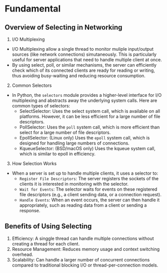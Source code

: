 # Fundamental

## Overview of Selecting in Networking
1. I/O Multiplexing
- I/O Multiplexing allow a single thread to monitor muliple input/output sources (like network connections) simutaneously. This is particularly useful for server applications that need to handle multiple client at once.
- By using select, poll, or similar mechanisms, the server can efficiently check which of its connected clients are ready for reading or writing, thus avoiding busy-waiting and reducing resource consumption.
2. Common Selectors
- In Python, the `selectors` module provides a higher-level interface for I/O multiplexing and abstracts away the underlying system calls. Here are common types of selectors:
    - SelectSelector: Uses the select system call, which is available on all platforms. However, it can be less efficient for a large number of file descriptors.
    - PollSelector: Uses the `poll` system call, which is more efficient than select for a large number of file descriptors.
    - EpollSelector: (Linux only) Uses the `epoll` system call, which is designed for handling large numbers of connections.
    - KqueueSelector: (BSD/macOS only) Uses the kqueue system call, which is similar to epoll in efficiency.
3. How Selection Works
- When a server is set up to handle multiple clients, it uses a selector to:
    - `Register File Descriptors`: The server registers the sockets of the clients it is interested in monitoring with the selector.
    - `Wait for Events`: The selector waits for events on these registered file descriptors (e.g., a client sending data, or a connection request).
    - `Handle Events`: When an event occurs, the server can then handle it appropriately, such as reading data from a client or sending a response.

## Benefits of Using Selecting
1. Efficiency: A singgle thread can handle multiple connections without creating a thread for each client.
2. Resource Management: Reduces memory usage and context switching overhead.
3. Scalability: Can handle a larger number of concurrent connections compared to traditional blocking I/O or thread-per-connection models.